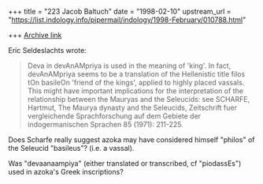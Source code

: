 +++
title = "223 Jacob Baltuch"
date = "1998-02-10"
upstream_url = "https://list.indology.info/pipermail/indology/1998-February/010788.html"

+++
[Archive link](https://list.indology.info/pipermail/indology/1998-February/010788.html)

Eric Seldeslachts wrote:

>Deva in devAnAMpriya is used in the meaning of 'king'. In fact,
>devAnAMpriya seems to be a translation of the Hellenistic title filos
>tOn basileOn 'friend of the kings', applied to highly placed vassals.
>This might have important implications for the interpretation of the
>relationship between the Mauryas and the Seleucids: see SCHARFE,
>Hartmut, The Maurya dynasty and the Seleucids, Zeitschrift fuer
>vergleichende Sprachforschung auf dem Gebiete der indogermanischen
>Sprachen 85 (1971): 211-225.

Does Scharfe really suggest azoka may have considered himself "philos"
of the Seleucid "basileus"? (i.e. a vassal).

Was "devaanaampiya" (either translated or transcribed, cf "piodassEs")
used in azoka's Greek inscriptions?



